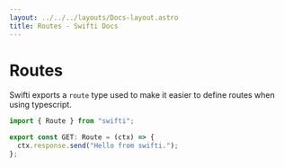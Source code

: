 ```yaml
---
layout: ../../../layouts/Docs-layout.astro
title: Routes - Swifti Docs
---
```


# Routes

Swifti exports a `route` type used to make it easier to define routes when using typescript.

```ts
import { Route } from "swifti";

export const GET: Route = (ctx) => {
  ctx.response.send("Hello from swifti.");
};
```
